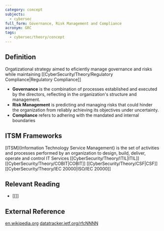 ```yaml
---
category: concept
subjects:
  - cybersec
full_form: Governance, Risk Management and Compliance
acronym: GRC
tags:
  - cybersec/theory/concept
---
```


## Definition
Orgatizational strategy aimed to eficiently manage governance and risks while maintaining [[CyberSecurity/Theory/Regulatory Compliance|Regulatory Compliance]]

- **Governance** is the combination of processes established and executed by the directors, reflecting in the organization's structure and management.
- **Risk Management** is predicting and managing risks that could hinder the organization from reliably achieving its objectives under uncertainty.
- **Compliance** refers to adhering with the mandated and internal boundaries

## ITSM Frameworks
[ITSM]{Information Technology Service Management} is the set of activities and processes performed by an organization to design, build, deliver, operate and control IT Services
[[CyberSecurity/Theory/ITIL|ITIL]]
[[CyberSecurity/Theory/COBIT|COBIT]]
[[CyberSecurity/Theory/CSF|CSF]]
[[CyberSecurity/Theory/IEC 20000|ISO/IEC 20000]]

## Relevant Reading
- [[]]

## External Reference
[en.wikipedia.org]()
[datatracker.ietf.org/rfcNNNN](https://datatracker.ietf.org/doc/html/)